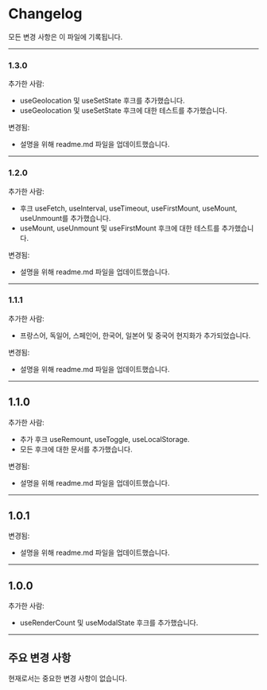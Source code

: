 # Changelog

모든 변경 사항은 이 파일에 기록됩니다.

---

### 1.3.0
추가한 사람:
- useGeolocation 및 useSetState 후크를 추가했습니다.
- useGeolocation 및 useSetState 후크에 대한 테스트를 추가했습니다.

변경됨:
- 설명을 위해 readme.md 파일을 업데이트했습니다.

---

### 1.2.0
추가한 사람:
- 후크 useFetch, useInterval, useTimeout, useFirstMount, useMount, useUnmount를 추가했습니다.
- useMount, useUnmount 및 useFirstMount 후크에 대한 테스트를 추가했습니다.

변경됨:
- 설명을 위해 readme.md 파일을 업데이트했습니다.

---

### 1.1.1
추가한 사람:
- 프랑스어, 독일어, 스페인어, 한국어, 일본어 및 중국어 현지화가 추가되었습니다.

변경됨:
- 설명을 위해 readme.md 파일을 업데이트했습니다.

---

## 1.1.0
추가한 사람:
- 추가 후크 useRemount, useToggle, useLocalStorage.
- 모든 후크에 대한 문서를 추가했습니다.

변경됨:
- 설명을 위해 readme.md 파일을 업데이트했습니다.

---

## 1.0.1
변경됨:
- 설명을 위해 readme.md 파일을 업데이트했습니다.

---

## 1.0.0
추가한 사람:
- useRenderCount 및 useModalState 후크를 추가했습니다.

---

## 주요 변경 사항

현재로서는 중요한 변경 사항이 없습니다.
